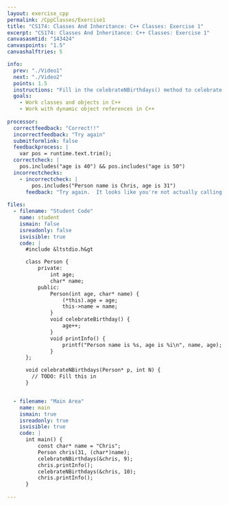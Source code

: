 ```yaml
---
layout: exercise_cpp
permalink: /CppClasses/Exercise1
title: "CS174: Classes And Inheritance: C++ Classes: Exercise 1"
excerpt: "CS174: Classes And Inheritance: C++ Classes: Exercise 1"
canvasasmtid: "143424"
canvaspoints: "1.5"
canvashalftries: 5

info:
  prev: "./Video1"
  next: "./Video2"
  points: 1.5
  instructions: "Fill in the celebrateNBirthdays() method to celebrate some number of birthdays on a particular Person object passed by reference.  Since you're working with a pointer to an object, you should use the arrow notation in a loop to call the celebrateBirthday() method on the object."
  goals:
    - Work classes and objects in C++
    - Work with dynamic object references in C++
    
processor:  
  correctfeedback: "Correct!!" 
  incorrectfeedback: "Try again"
  submitformlink: false
  feedbackprocess: | 
    var pos = runtime.text.trim();
  correctcheck: |
    pos.includes("age is 40") && pos.includes("age is 50")
  incorrectchecks:
    - incorrectcheck: |
        pos.includes("Person name is Chris, age is 31")
      feedback: "Try again.  It looks like you're not actually calling the celebrateBirthdays() method."
 
files:
  - filename: "Student Code"
    name: student
    ismain: false
    isreadonly: false
    isvisible: true
    code: | 
      #include &ltstdio.h&gt

      class Person {
          private:
              int age;
              char* name;
          public:
              Person(int age, char* name) {
                  (*this).age = age;
                  this->name = name;
              }
              void celebrateBirthday() {
                  age++;
              }
              void printInfo() {
                  printf("Person name is %s, age is %i\n", name, age);
              }    
      };

      void celebrateNBirthdays(Person* p, int N) {
        // TODO: Fill this in
      }


  - filename: "Main Area"
    name: main
    ismain: true
    isreadonly: true
    isvisible: true
    code: | 
      int main() {
          const char* name = "Chris";
          Person chris(31, (char*)name);
          celebrateNBirthdays(&chris, 9);
          chris.printInfo();
          celebrateNBirthdays(&chris, 10);
          chris.printInfo();
      }
        
---
```

